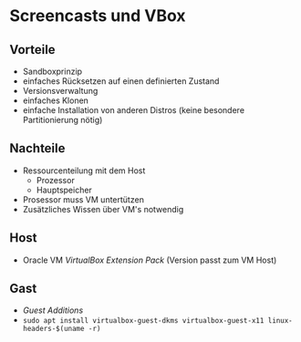 # Screencasts und VBox

## Vorteile
* Sandboxprinzip
* einfaches Rücksetzen auf einen definierten Zustand
* Versionsverwaltung
* einfaches Klonen
* einfache Installation von anderen Distros (keine besondere Partitionierung nötig)

## Nachteile
* Ressourcenteilung mit dem Host
  * Prozessor
  * Hauptspeicher
* Prosessor muss VM untertützen
* Zusätzliches Wissen über VM's notwendig

## Host
* Oracle VM *VirtualBox Extension Pack* (Version passt zum VM Host)

## Gast
* *Guest Additions*
* `sudo apt install virtualbox-guest-dkms virtualbox-guest-x11 linux-headers-$(uname -r)`
